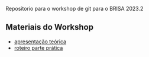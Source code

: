 Repositorio para o workshop de git para o BRISA 2023.2

## Materiais do Workshop
- [apresentação teórica](https://www.canva.com/design/DAF2OApQpGA/GNTciXagoC5fF618sd-MiQ/edit?utm_content=DAF2OApQpGA&utm_campaign=designshare&utm_medium=link2&utm_source=sharebutton)
- [roteiro parte prática](https://github.com/acamposs/WorkshopGit/blob/main/git.md)
